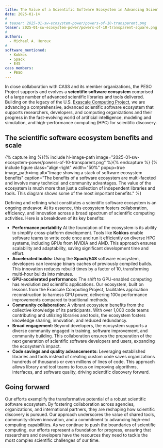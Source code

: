 ```yaml
---
title: The Value of a Scientific Software Ecosystem in Advancing Scientific Discovery
date: 2025-01-14
#
# teaser: 2025-01-sw-ecosystem-power/powers-of-10-transparent.png
teaser: 2025-01-sw-ecosystem-power/powers-of-10-transparent-square.png
#
authors: 
  - Michael A. Heroux
#
software_mentioned:
  - Kokkos
  - Spack
  - E4S
cass_members: 
  - PESO
---
```


 In close collaboration with CASS and its member organizations, the PESO Project supports and evolves a **scientific software ecosystem** comprised of a large number of advanced scientific libraries and tools delivered. Building on the legacy of the U.S. [Exascale Computing Project](https://www.exascaleproject.org/), we are advancing a comprehensive, advanced scientific software ecosystem that supports researchers, developers, and computing organizations and their progress in the fast-evolving world of artificial intelligence, modeling and simulation, and high-performance computing (HPC) for scientific discovery.

## The scientific software ecosystem benefits and scale

{% capture img %}{% include hl-image-path image="2025-01-sw-ecosystem-power/powers-of-10-transparent.png" %}{% endcapture %}
{% include figure class="align-right" width="50%" popup=true image_path=img alt="Image showing a stack of software ecosystem benefits" caption="The benefits of a software ecosystem are multi-faceted and involve many technical and community advantages.  The value of the ecosystem is much more than just a collection of independent libraries and tools.  This diagram shows some of the most important benefits." %}

Defining and refining what constitutes a scientific software ecosystem is an ongoing endeavor. At its essence, this ecosystem fosters collaboration, efficiency, and innovation across a broad spectrum of scientific computing activities. Here is a breakdown of its key benefits:

- **Performance portability** At the foundation of the ecosystem is its ability to simplify cross-platform development. Tools like **Kokkos** enable software teams to write code once and run it efficiently on diverse HPC systems, including GPUs from NVIDIA and AMD. This approach ensures scalability and adaptability, saving significant development time and effort.
- **Accelerated builds:** Using the **Spack/E4S** software ecosystem, developers can leverage binary caches of previously compiled builds. This innovation reduces rebuild times by a factor of 10, transforming multi-hour builds into minutes.
- **GPU-accelerated performance:** The shift to GPU-enabled computing has revolutionized scientific applications. Our ecosystem, built on lessons from the Exascale Computing Project, facilitates application reconstruction to harness GPU power, delivering 100x performance improvements compared to traditional methods.
- **Community collaboration:** A vibrant ecosystem benefits from the collective knowledge of its participants. With over 1,000 code teams contributing and utilizing libraries and tools, the ecosystem fosters knowledge sharing, innovation, and reduced redundancy.
- **Broad engagement:** Beyond developers, the ecosystem supports a diverse community engaged in training, software improvement, and community building. This collaboration ensures the preparation of the next generation of scientific software developers and users, expanding the ecosystem’s impact.
- **Code savings and quality advancements:** Leveraging established libraries and tools instead of creating custom code saves organizations hundreds of thousands or even millions of lines of code. This approach allows library and tool teams to focus on improving algorithms, interfaces, and software quality, driving scientific discovery forward.

## Going forward

Our efforts exemplify the transformative potential of a robust scientific software ecosystem. By fostering collaboration across agencies, organizations, and international partners, they are reshaping how scientific discovery is pursued. Our approach underscores the value of shared tools, community-driven innovation, and a commitment to advancing high-end computing capabilities.
As we continue to push the boundaries of scientific computing, our efforts represent a foundation for progress, ensuring that researchers and developers have the resources they need to tackle the most complex scientific challenges of our time.